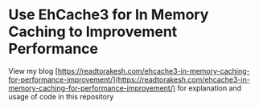 #  Use EhCache3 for In Memory Caching to Improvement Performance
View my blog [https://readtorakesh.com/ehcache3-in-memory-caching-for-performance-improvement/](https://readtorakesh.com/ehcache3-in-memory-caching-for-performance-improvement/) for explanation and usage of code in this repository
